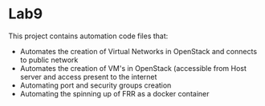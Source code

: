 # Lab9

This project contains automation code files that:
  - Automates the creation of Virtual Networks in OpenStack and connects to public network
  - Automates the creation of VM's in OpenStack (accessible from Host server and access present to the internet
  - Automating port and security groups creation
  - Automating the spinning up of FRR as a docker container
